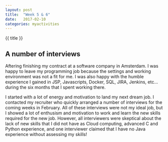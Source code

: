```yaml
---
layout: post
title:  "Week 5 & 6"
date:   2017-02-10
categories: myactivities 
---
```

{{ title }}

## A number of interviews
Aftering finishing my contract at a software company in Amsterdam. 
I was happy to leave my programming job because the settings and working environment was not a fit for me.
I was also happy with the humble experience I gained in JSP, Javascripts, Docker, SQL, JIRA, Jenkins, etc... during the six months that I spent working there.

I started with a lot of energy and motivation to land my next dream job.
I contacted my recruiter who quickly arranged a number of interviews for the coming weeks in February.
All of these interviews were not my ideal job, but I showed a lot of enthusism and motivation to work and learn the new skills required for the new job. However, all interviewers were skeptical about the lack of new skills that I did not have as Cloud computing, advanced C and Python experience, and one interviewer claimed that I have no Java experience without assessing my skills!
